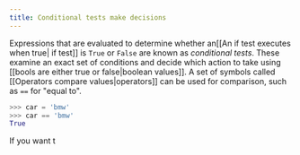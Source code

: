 ```yaml
---
title: Conditional tests make decisions
---
```


Expressions that are evaluated to determine whether an[[An if test executes when true| if test]] is `True` or `False` are known as *conditional tests*. These examine an exact set of conditions and decide which action to take using [[bools are either true or false|boolean values]]. A set of symbols called [[Operators compare values|operators]] can be used for comparison, such as `==` for "equal to".

```python
>>> car = 'bmw'
>>> car == 'bmw'
True
```

If you want t